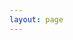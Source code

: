 ```yaml
---
layout: page
---
```


<script setup>
import { data as posts } from '../.vitepress/theme/blog.data'
import { useData } from 'vitepress'
import { ref, computed } from 'vue'

const selectedTag = ref('')

const filteredPosts = computed(() => {
  if (!selectedTag.value) return posts
  return posts.filter(post => post.tags.includes(selectedTag.value))
})

const allTags = computed(() => {
  const tags = new Set()
  posts.forEach(post => {
    post.tags?.forEach(tag => tags.add(tag))
  })
  return Array.from(tags)
})
</script>

<template>
  <div class="blog-container">
    <div class="tags-filter" v-if="allTags.length">
      <button 
        :class="{ active: !selectedTag }"
        @click="selectedTag = ''"
      >
        All
      </button>
      <button
        v-for="tag in allTags"
        :key="tag"
        :class="{ active: selectedTag === tag }"
        @click="selectedTag = tag"
      >
        {{ tag }}
      </button>
    </div>

    <div class="blog-grid">
      <div v-for="post in filteredPosts" :key="post?.url" class="blog-post">
        <h2 v-if="post?.title">
          <a :href="post.url">{{ post.title }}</a>
        </h2>
        <div class="post-meta" v-if="post?.date">
          {{ new Date(post.date).toLocaleDateString() }}
        </div>
        <p v-if="post?.excerpt" class="excerpt">{{ post.excerpt }}</p>
        <div class="tags" v-if="post?.tags?.length">
          <span v-for="tag in post.tags" :key="tag" class="tag">
            {{ tag }}
          </span>
        </div>
      </div>
    </div>

  </div>
</template>

<style scoped>
.blog-container {
  max-width: 1200px;
  margin: 0 auto;
  padding: 2rem;
}

.tags-filter {
  margin-bottom: 2rem;
}

.tags-filter button {
  margin-right: 0.5rem;
  padding: 0.5rem 1rem;
  border: 1px solid var(--vp-c-divider);
  border-radius: 4px;
  background: transparent;
  cursor: pointer;
}

.tags-filter button.active {
  background: var(--vp-c-brand);
  color: white;
  border-color: var(--vp-c-brand);
}

.blog-grid {
  display: grid;
  gap: 2rem;
}

.blog-post {
  padding: 1.5rem;
  border: 1px solid var(--vp-c-divider);
  border-radius: 8px;
}

.post-meta {
  color: var(--vp-c-text-2);
  font-size: 0.9rem;
  margin: 0.5rem 0;
}

.tags {
  margin-top: 1rem;
}

.tag {
  display: inline-block;
  padding: 0.2rem 0.5rem;
  margin-right: 0.5rem;
  background: var(--vp-c-bg-soft);
  border-radius: 4px;
  font-size: 0.9rem;
}

.excerpt {
  margin: 1rem 0;
  color: var(--vp-c-text-2);
}
</style>
